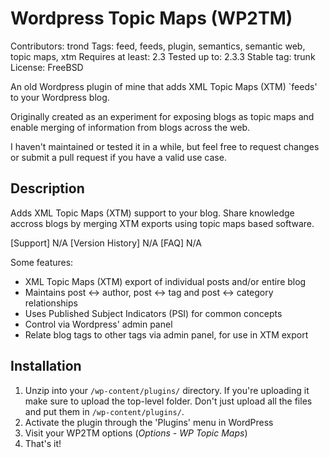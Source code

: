 # Wordpress Topic Maps (WP2TM)

Contributors: trond
Tags: feed, feeds, plugin, semantics, semantic web, topic maps, xtm
Requires at least: 2.3
Tested up to: 2.3.3
Stable tag: trunk
License: FreeBSD

An old Wordpress plugin of mine that adds XML Topic Maps (XTM) `feeds' to your Wordpress blog.

Originally created as an experiment for exposing blogs as topic maps and enable merging of information from blogs across the web. 

I haven't maintained or tested it in a while, but feel free to request changes or submit a pull request if you have a valid use case.

## Description

Adds XML Topic Maps (XTM) support to your blog. 
Share knowledge accross blogs by merging XTM exports using topic maps based software. 

[Support] N/A
[Version History] N/A
[FAQ] N/A

Some features:

* XML Topic Maps (XTM) export of individual posts and/or entire blog
* Maintains post <-> author, post <-> tag and post <-> category relationships
* Uses Published Subject Indicators (PSI) for common concepts
* Control via Wordpress' admin panel
* Relate blog tags to other tags via admin panel, for use in XTM export

## Installation

1. Unzip into your `/wp-content/plugins/` directory. If you're uploading it make sure to upload
the top-level folder. Don't just upload all the files and put them in `/wp-content/plugins/`.
2. Activate the plugin through the 'Plugins' menu in WordPress
3. Visit your WP2TM options (*Options - WP Topic Maps*)
4. That's it!

